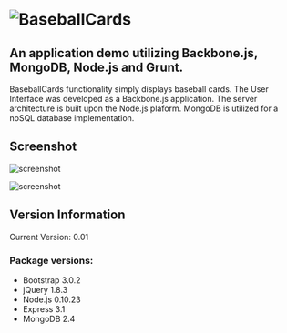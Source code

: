 # ![BaseballCards](https://raw.github.com/andyfrith/baseball-cards/master/public/assets/img/BaseballCards.png)

## An application demo utilizing Backbone.js, MongoDB, Node.js and Grunt.

BaseballCards functionality simply displays baseball cards.  The User Interface was developed as a Backbone.js application.  The server architecture is built upon the Node.js plaform.  MongoDB is utilized for a noSQL database implementation.

## Screenshot

![screenshot](https://raw.github.com/andyfrith/baseball-cards/master/public/assets/img/screenshot.png)

![screenshot](https://raw.github.com/andyfrith/baseball-cards/master/public/assets/img/screenshot2.png)

## Version Information

Current Version: 0.01

### Package versions:

- Bootstrap 3.0.2
- jQuery 1.8.3
- Node.js 0.10.23
- Express 3.1
- MongoDB 2.4